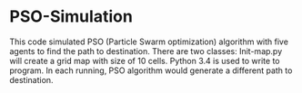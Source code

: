 # PSO-Simulation
This code simulated PSO (Particle Swarm optimization) algorithm with five agents to find the path to destination.
There are two classes: Init-map.py will create a grid map with size of 10 cells. Python 3.4 is used to write to program.
In each running, PSO algorithm would generate a different path to destination.

